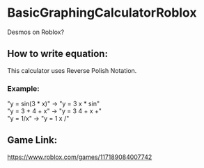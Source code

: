 # BasicGraphingCalculatorRoblox
Desmos on Roblox?

## How to write equation:
This calculator uses Reverse Polish Notation.
### Example:
"y = sin(3 * x)" &rarr; "y = 3 x * sin"<br/>
"y = 3 + 4 + x" &rarr; "y = 3 4 + x +"<br/>
"y = 1/x" &rarr; "y = 1 x /"

## Game Link:
https://www.roblox.com/games/117189084007742
